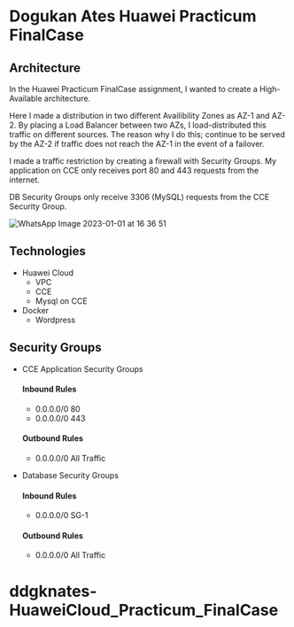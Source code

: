 # Dogukan Ates Huawei Practicum FinalCase

## Architecture

  In the Huawei Practicum FinalCase assignment, I wanted to create a High-Available architecture.

  Here I made a distribution in two different Availibility Zones as AZ-1 and AZ-2. By placing a Load Balancer between two AZs, I load-distributed this traffic on different sources.
The reason why I do this; continue to be served by the AZ-2 if traffic does not reach the AZ-1 in the event of a failover.

  I made a traffic restriction by creating a firewall with Security Groups. My application on CCE only receives port 80 and 443 requests from the internet.

  DB Security Groups only receive 3306 (MySQL) requests from the CCE Security Group.

 ![WhatsApp Image 2023-01-01 at 16 36 51](https://user-images.githubusercontent.com/106622302/210173214-32b54688-14c9-4f2b-bbab-08f9bed85e4a.jpeg)


## Technologies

- Huawei Cloud
  - VPC
  - CCE
  - Mysql on CCE
- Docker
  - Wordpress

## Security Groups

- CCE Application Security Groups
  #### Inbound Rules
  - 0.0.0.0/0 80
  - 0.0.0.0/0 443
  #### Outbound Rules
  - 0.0.0.0/0 All Traffic

- Database Security Groups
  #### Inbound Rules
  - 0.0.0.0/0 SG-1
  #### Outbound Rules
  - 0.0.0.0/0 All Traffic 

# ddgknates-HuaweiCloud_Practicum_FinalCase
